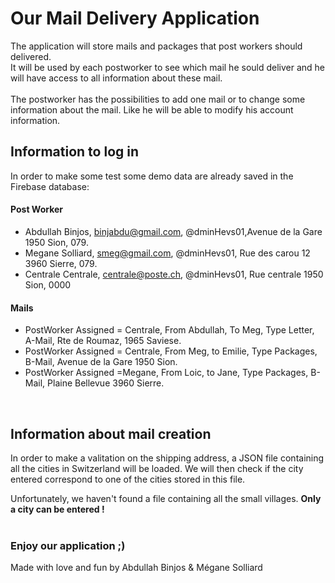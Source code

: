 # Our Mail Delivery Application

The application will store mails and packages that post workers should delivered. <br />
It will be used by each postworker to see which mail he sould deliver and he will have access to all information about these mail. <br />
<br />
The postworker has the possibilities to add one mail or to change some information about the mail. Like he will be able to modify his account information.

## Information to log in

In order to make some test some demo data are already saved in the Firebase database:

#### Post Worker
- Abdullah Binjos, binjabdu@gmail.com, @dminHevs01,Avenue de la Gare 1950 Sion, 079. <br />
- Megane Solliard, smeg@gmail.com, @dminHevs01, Rue des carou 12 3960 Sierre, 079. <br />
- Centrale Centrale, centrale@poste.ch, @dminHevs01, Rue centrale 1950 Sion, 0000<br />



#### Mails
- PostWorker Assigned = Centrale, From Abdullah, To Meg, Type Letter, A-Mail, Rte de Roumaz, 1965 Saviese. 
- PostWorker Assigned = Centrale, From Meg, to Emilie, Type Packages, B-Mail, Avenue de la Gare 1950 Sion.
- PostWorker Assigned =Megane, From Loic, to Jane, Type Packages, B-Mail, Plaine Bellevue 3960 Sierre.

<br />

## Information about mail creation
In order to make a valitation on the shipping address, a JSON file containing all the cities in Switzerland will be loaded. We will then check if the city entered correspond to one of the cities stored in this file.
<br />

Unfortunately, we haven't found a file containing all the small villages. **Only a city can be entered !**
<br />
<br />

### Enjoy our application ;)
Made with love and fun by Abdullah Binjos & Mégane Solliard
